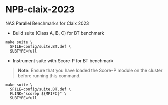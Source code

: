 # NPB-claix-2023
NAS Parallel Benchmarks for Claix 2023

- Build suite (Class A, B, C) for BT benchmark
```
make suite \
  SFILE=config/suite.BT.def \
  SUBTYPE=full
```

- Instrument suite with Score-P for BT benchmark

> **Note:** Ensure that you have loaded the Score-P module on the cluster before running this command.

```
make suite \
  SFILE=config/suite.BT.def \
  FLINK="scorep ${MPIFC}" \
  SUBTYPE=full
```


